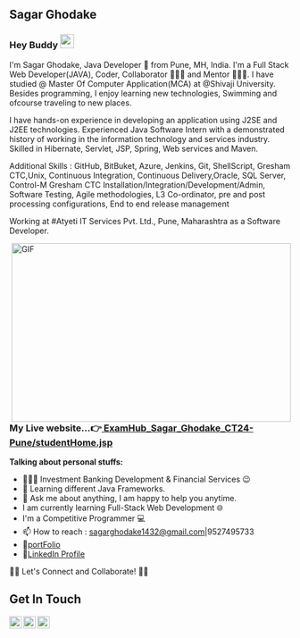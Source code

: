 ## Sagar Ghodake

### Hey Buddy  <img src="https://media.giphy.com/media/hvRJCLFzcasrR4ia7z/giphy.gif" width="25px">

I'm Sagar Ghodake, Java Developer 🚀 from Pune, MH, India. I'm a Full Stack Web Developer(JAVA), Coder, Collaborator 🙍🏽‍♂️ and Mentor 👨🏽‍💼. I have studied @ Master Of Computer Application(MCA) at @Shivaji University. Besides programming, I enjoy learning new technologies, Swimming and ofcourse traveling to new places.

I have hands-on experience in developing an application using J2SE and J2EE technologies. Experienced Java Software Intern with a demonstrated history of working in the information technology and services industry. Skilled in Hibernate, Servlet, JSP, Spring, Web services and Maven.

Additional Skills :  GitHub, BitBuket, Azure, Jenkins, Git, ShellScript, Gresham CTC,Unix, Continuous Integration, Continuous Delivery,Oracle, SQL Server, Control-M Gresham CTC Installation/Integration/Development/Admin, Software Testing, Agile methodologies, L3 Co-ordinator, pre and post processing configurations, End to end release management

Working at #Atyeti IT Services Pvt. Ltd., Pune, Maharashtra as a Software Developer.


  <img align="right" alt="GIF" src="https://github.com/abhisheknaiidu/abhisheknaiidu/blob/master/code.gif?raw=true" width="500" height="320" />
  
<h3>My Live website...👉<b><a href="http://projectlist.codertechnologies.in/ExamHub_Sagar_Ghodake_CT24-Pune/studentHome.jsp">
		ExamHub_Sagar_Ghodake_CT24-Pune/studentHome.jsp </b></a></h3>
  
**Talking about personal stuffs:**

- 👨🏽‍💻 Investment Banking Development & Financial Services :wink:
- 🌱 Learning different Java Frameworks.
- 💬 Ask me about anything, I am happy to help you anytime.
- I am currently learning Full-Stack Web Development 🌐
- I'm a Competitive Programmer 💻
- 📫 How to reach   :   sagarghodake1432@gmail.com|9527495733 
- 📝[portFolio](https://sagarghodake.github.io/myportfolio/)
- 📝[LinkedIn Profile](https://www.linkedin.com/in/sagar-ghodake-06586a159)


🤝🏻 Let's Connect and Collaborate! 🤝🏻
## Get In Touch
<a>
  <img align="left" alt="Sagar's LinkdeIN" width="22px" src="https://cdn.jsdelivr.net/npm/simple-icons@v3/icons/linkedin.svg" />
</a>

<a href="https://sagarghodake1432.blogspot.com/">
  <img align="left" alt="Sagar's BlogSpot" width="22px" src="https://cdn.jsdelivr.net/npm/simple-icons@3.12.0/icons/blogger.svg" />
</a>

<a href="https://www.youtube.com/channel/UCo01A6eFrnPI2u3LO06BdjA">
  <img align="left" alt="Sagar's YouTube" width="22px" src="https://cdn.jsdelivr.net/npm/simple-icons@3.12.0/icons/youtube.svg" />
</a>
